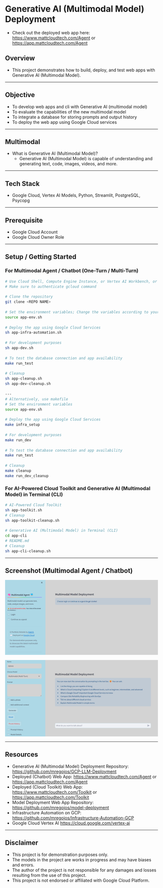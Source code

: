 # Generative AI (Multimodal Model) Deployment
* Check out the deployed web app here: https://www.mattcloudtech.com/Agent or https://app.mattcloudtech.com/Agent

## Overview
* This project demonstrates how to build, deploy, and test web apps with Generative AI (Multimodal Model).

---
## Objective
* To develop web apps and cli with Generative AI (multimodal model)
* To evaluate the capabilities of the new multimodal model
* To integrate a database for storing prompts and output history
* To deploy the web app using Google Cloud services

---
## Multimodal
* What is Generative AI (Multimodal Model)?
    - Generative AI (Multimodal Model) is capable of understanding and generating text, code, images, videos, and more.

---
## Tech Stack
* Google Cloud, Vertex AI Models, Python, Streamlit, PostgreSQL, Psycopg

---
## Prerequisite
* Google Cloud Account
* Google Cloud Owner Role

---
## Setup / Getting Started

### For Multimodal Agent / Chatbot (One-Turn / Multi-Turn)
```sh
# Use Cloud Shell, Compute Engine Instance, or Vertex AI Workbench, or Local IDE
# Make sure to authenticate gcloud command

# Clone the repository
git clone <REPO NAME>

# Set the environment variables; Change the variables according to your needs
source app-env.sh

# Deploy the app using Google Cloud Services
sh app-infra-automation.sh

# For development purposes
sh app-dev.sh

# To test the database connection and app availability
make run_test

# Cleanup
sh app-cleanup.sh
sh app-dev-cleanup.sh

---
# Alternatively, use makefile
# Set the environment variables
source app-env.sh

# Deploy the app using Google Cloud Services
make infra_setup

# For development purposes
make run_dev

# To test the database connection and app availability
make run_test

# Cleanup
make cleanup
make run_dev_cleanup

```

### For AI-Powered Cloud Toolkit and Generative AI (Multimodal Model) in Terminal (CLI)
```sh
# AI-Powered Cloud Toolkit 
sh app-toolkit.sh 
# Cleanup
sh app-toolkit-cleanup.sh

# Generative AI (Multimodal Model) in Terminal (CLI)
cd app-cli
# README.md
# Cleanup
sh app-cli-cleanup.sh
```

---
## Screenshot (Multimodal Agent / Chatbot)

![Screenshot](images/Screenshot-ii.png)

<img src="images/Screenshot-iii.png" width="" height="">


---
## Resources
* Generative AI (Multimodal Model) Deployment Repository: https://github.com/mregojos/GCP-LLM-Deployment
* Deployed (Chatbot) Web App: https://www.mattcloudtech.com/Agent or https://app.mattcloudtech.com/Agent
* Deployed (Cloud Toolkit) Web App: https://www.mattcloudtech.com/Toolkit or https://app.mattcloudtech.com/Toolkit
* Model Deployment Web App Repository: https://github.com/mregojos/model-deployment
* Infrastructure Automation on GCP: https://github.com/mregojos/Infrastructure-Automation-GCP
* Google Cloud Vertex AI https://cloud.google.com/vertex-ai 


---
## Disclaimer
* This project is for demonstration purposes only.
* The models in the project are works in progress and may have biases and errors.
* The author of the project is not responsible for any damages and losses resulting from the use of this project.
* This project is not endorsed or affiliated with Google Cloud Platform.